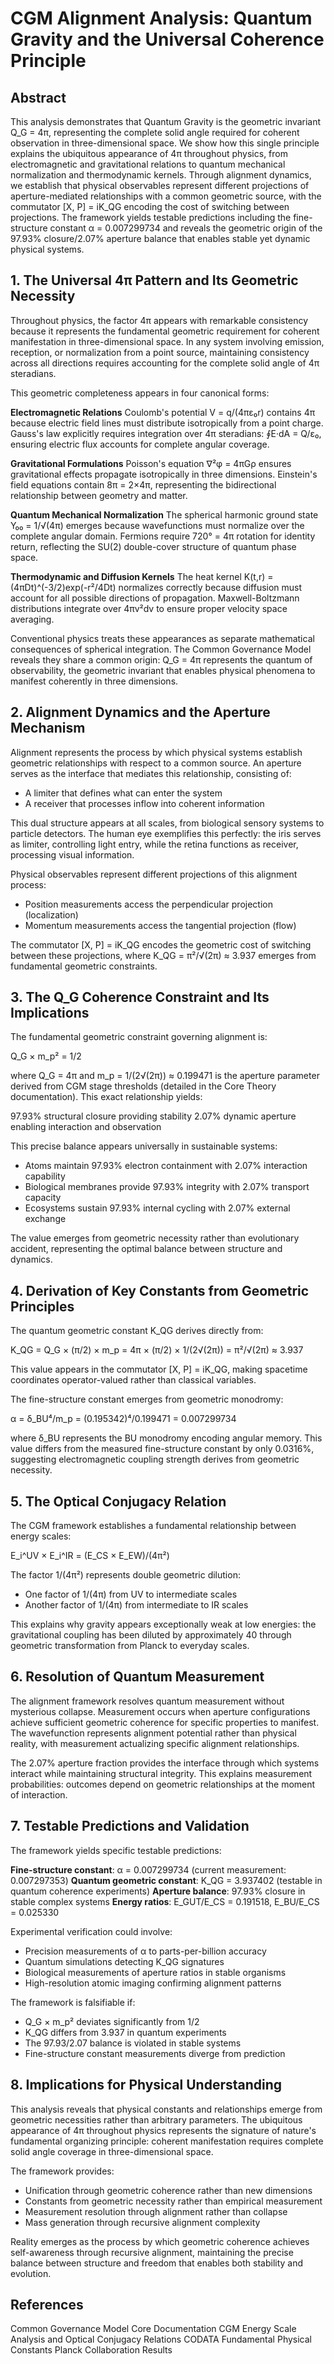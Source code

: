 # CGM Alignment Analysis: Quantum Gravity and the Universal Coherence Principle

## Abstract

This analysis demonstrates that Quantum Gravity is the geometric invariant Q_G = 4π, representing the complete solid angle required for coherent observation in three-dimensional space. We show how this single principle explains the ubiquitous appearance of 4π throughout physics, from electromagnetic and gravitational relations to quantum mechanical normalization and thermodynamic kernels. Through alignment dynamics, we establish that physical observables represent different projections of aperture-mediated relationships with a common geometric source, with the commutator [X, P] = iK_QG encoding the cost of switching between projections. The framework yields testable predictions including the fine-structure constant α = 0.007299734 and reveals the geometric origin of the 97.93% closure/2.07% aperture balance that enables stable yet dynamic physical systems.

## 1. The Universal 4π Pattern and Its Geometric Necessity

Throughout physics, the factor 4π appears with remarkable consistency because it represents the fundamental geometric requirement for coherent manifestation in three-dimensional space. In any system involving emission, reception, or normalization from a point source, maintaining consistency across all directions requires accounting for the complete solid angle of 4π steradians.

This geometric completeness appears in four canonical forms:

**Electromagnetic Relations**
Coulomb's potential V = q/(4πε₀r) contains 4π because electric field lines must distribute isotropically from a point charge. Gauss's law explicitly requires integration over 4π steradians: ∮E·dA = Q/ε₀, ensuring electric flux accounts for complete angular coverage.

**Gravitational Formulations**
Poisson's equation ∇²φ = 4πGρ ensures gravitational effects propagate isotropically in three dimensions. Einstein's field equations contain 8π = 2×4π, representing the bidirectional relationship between geometry and matter.

**Quantum Mechanical Normalization**
The spherical harmonic ground state Y₀₀ = 1/√(4π) emerges because wavefunctions must normalize over the complete angular domain. Fermions require 720° = 4π rotation for identity return, reflecting the SU(2) double-cover structure of quantum phase space.

**Thermodynamic and Diffusion Kernels**
The heat kernel K(t,r) = (4πDt)^(-3/2)exp(-r²/4Dt) normalizes correctly because diffusion must account for all possible directions of propagation. Maxwell-Boltzmann distributions integrate over 4πv²dv to ensure proper velocity space averaging.

Conventional physics treats these appearances as separate mathematical consequences of spherical integration. The Common Governance Model reveals they share a common origin: Q_G = 4π represents the quantum of observability, the geometric invariant that enables physical phenomena to manifest coherently in three dimensions.

## 2. Alignment Dynamics and the Aperture Mechanism

Alignment represents the process by which physical systems establish geometric relationships with respect to a common source. An aperture serves as the interface that mediates this relationship, consisting of:

- A limiter that defines what can enter the system
- A receiver that processes inflow into coherent information

This dual structure appears at all scales, from biological sensory systems to particle detectors. The human eye exemplifies this perfectly: the iris serves as limiter, controlling light entry, while the retina functions as receiver, processing visual information.

Physical observables represent different projections of this alignment process:

- Position measurements access the perpendicular projection (localization)
- Momentum measurements access the tangential projection (flow)

The commutator [X, P] = iK_QG encodes the geometric cost of switching between these projections, where K_QG = π²/√(2π) ≈ 3.937 emerges from fundamental geometric constraints.

## 3. The Q_G Coherence Constraint and Its Implications

The fundamental geometric constraint governing alignment is:

Q_G × m_p² = 1/2

where Q_G = 4π and m_p = 1/(2√(2π)) ≈ 0.199471 is the aperture parameter derived from CGM stage thresholds (detailed in the Core Theory documentation). This exact relationship yields:

97.93% structural closure providing stability
2.07% dynamic aperture enabling interaction and observation

This precise balance appears universally in sustainable systems:
- Atoms maintain 97.93% electron containment with 2.07% interaction capability
- Biological membranes provide 97.93% integrity with 2.07% transport capacity
- Ecosystems sustain 97.93% internal cycling with 2.07% external exchange

The value emerges from geometric necessity rather than evolutionary accident, representing the optimal balance between structure and dynamics.

## 4. Derivation of Key Constants from Geometric Principles

The quantum geometric constant K_QG derives directly from:

K_QG = Q_G × (π/2) × m_p = 4π × (π/2) × 1/(2√(2π)) = π²/√(2π) ≈ 3.937

This value appears in the commutator [X, P] = iK_QG, making spacetime coordinates operator-valued rather than classical variables.

The fine-structure constant emerges from geometric monodromy:

α = δ_BU⁴/m_p = (0.195342)⁴/0.199471 = 0.007299734

where δ_BU represents the BU monodromy encoding angular memory. This value differs from the measured fine-structure constant by only 0.0316%, suggesting electromagnetic coupling strength derives from geometric necessity.

## 5. The Optical Conjugacy Relation

The CGM framework establishes a fundamental relationship between energy scales:

E_i^UV × E_i^IR = (E_CS × E_EW)/(4π²)

The factor 1/(4π²) represents double geometric dilution:
- One factor of 1/(4π) from UV to intermediate scales
- Another factor of 1/(4π) from intermediate to IR scales

This explains why gravity appears exceptionally weak at low energies: the gravitational coupling has been diluted by approximately 40 through geometric transformation from Planck to everyday scales.

## 6. Resolution of Quantum Measurement

The alignment framework resolves quantum measurement without mysterious collapse. Measurement occurs when aperture configurations achieve sufficient geometric coherence for specific properties to manifest. The wavefunction represents alignment potential rather than physical reality, with measurement actualizing specific alignment relationships.

The 2.07% aperture fraction provides the interface through which systems interact while maintaining structural integrity. This explains measurement probabilities: outcomes depend on geometric relationships at the moment of interaction.

## 7. Testable Predictions and Validation

The framework yields specific testable predictions:

**Fine-structure constant**: α = 0.007299734 (current measurement: 0.007297353)
**Quantum geometric constant**: K_QG = 3.937402 (testable in quantum coherence experiments)
**Aperture balance**: 97.93% closure in stable complex systems
**Energy ratios**: E_GUT/E_CS = 0.191518, E_BU/E_CS = 0.025330

Experimental verification could involve:
- Precision measurements of α to parts-per-billion accuracy
- Quantum simulations detecting K_QG signatures
- Biological measurements of aperture ratios in stable organisms
- High-resolution atomic imaging confirming alignment patterns

The framework is falsifiable if:
- Q_G × m_p² deviates significantly from 1/2
- K_QG differs from 3.937 in quantum experiments
- The 97.93/2.07 balance is violated in stable systems
- Fine-structure constant measurements diverge from prediction

## 8. Implications for Physical Understanding

This analysis reveals that physical constants and relationships emerge from geometric necessities rather than arbitrary parameters. The ubiquitous appearance of 4π throughout physics represents the signature of nature's fundamental organizing principle: coherent manifestation requires complete solid angle coverage in three-dimensional space.

The framework provides:
- Unification through geometric coherence rather than new dimensions
- Constants from geometric necessity rather than empirical measurement
- Measurement resolution through alignment rather than collapse
- Mass generation through recursive alignment complexity

Reality emerges as the process by which geometric coherence achieves self-awareness through recursive alignment, maintaining the precise balance between structure and freedom that enables both stability and evolution.

## References

Common Governance Model Core Documentation
CGM Energy Scale Analysis and Optical Conjugacy Relations
CODATA Fundamental Physical Constants
Planck Collaboration Results